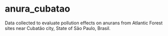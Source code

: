 # anura_cubatao
Data collected to evaluate pollution effects on anurans from Atlantic Forest sites near Cubatão city, State of São Paulo, Brasil.
